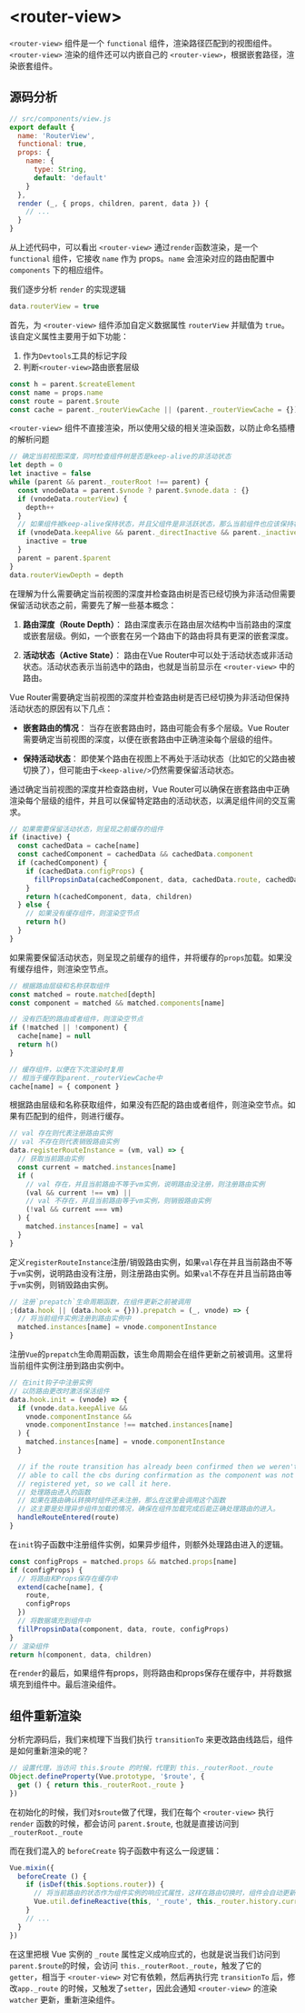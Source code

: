 # \<router-view>

`<router-view>` 组件是一个 `functional` 组件，渲染路径匹配到的视图组件。`<router-view>` 渲染的组件还可以内嵌自己的 `<router-view>`，根据嵌套路径，渲染嵌套组件。

## 源码分析

```js
// src/components/view.js
export default {
  name: 'RouterView',
  functional: true,
  props: {
    name: {
      type: String,
      default: 'default'
    }
  },
  render (_, { props, children, parent, data }) {
    // ...
  }
}
```

从上述代码中，可以看出 `<router-view>` 通过`render`函数渲染，是一个 `functional` 组件，它接收 `name` 作为 props。`name` 会渲染对应的路由配置中 `components` 下的相应组件。

我们逐步分析 `render` 的实现逻辑

```js
data.routerView = true
```

首先，为 `<router-view>` 组件添加自定义数据属性 `routerView` 并赋值为 `true`。该自定义属性主要用于如下功能：

1. 作为`Devtools`工具的标记字段
2. 判断`<router-view>`路由嵌套层级

```js
const h = parent.$createElement
const name = props.name
const route = parent.$route
const cache = parent._routerViewCache || (parent._routerViewCache = {})
```

`<router-view>` 组件不直接渲染，所以使用父级的相关渲染函数，以防止命名插槽的解析问题

```js
// 确定当前视图深度，同时检查组件树是否是keep-alive的非活动状态
let depth = 0
let inactive = false
while (parent && parent._routerRoot !== parent) {
  const vnodeData = parent.$vnode ? parent.$vnode.data : {}
  if (vnodeData.routerView) {
    depth++
  }
  // 如果组件被keep-alive保持状态，并且父组件是非活跃状态，那么当前组件也应该保持状态。
  if (vnodeData.keepAlive && parent._directInactive && parent._inactive) {
    inactive = true
  }
  parent = parent.$parent
}
data.routerViewDepth = depth
```

在理解为什么需要确定当前视图的深度并检查路由树是否已经切换为非活动但需要保留活动状态之前，需要先了解一些基本概念：

1. **路由深度（Route Depth）**：
  路由深度表示在路由层次结构中当前路由的深度或嵌套层级。例如，一个嵌套在另一个路由下的路由将具有更深的嵌套深度。

2. **活动状态（Active State）**：
  路由在Vue Router中可以处于活动状态或非活动状态。活动状态表示当前选中的路由，也就是当前显示在 `<router-view>` 中的路由。

Vue Router需要确定当前视图的深度并检查路由树是否已经切换为非活动但保持活动状态的原因有以下几点：

- **嵌套路由的情况**：
  当存在嵌套路由时，路由可能会有多个层级。Vue Router需要确定当前视图的深度，以便在嵌套路由中正确渲染每个层级的组件。

- **保持活动状态**：
  即使某个路由在视图上不再处于活动状态（比如它的父路由被切换了），但可能由于`<keep-alive/>`仍然需要保留活动状态。

通过确定当前视图的深度并检查路由树，Vue Router可以确保在嵌套路由中正确渲染每个层级的组件，并且可以保留特定路由的活动状态，以满足组件间的交互需求。

```js
// 如果需要保留活动状态，则呈现之前缓存的组件
if (inactive) {
  const cachedData = cache[name]
  const cachedComponent = cachedData && cachedData.component
  if (cachedComponent) {
    if (cachedData.configProps) {
      fillPropsinData(cachedComponent, data, cachedData.route, cachedData.configProps)
    }
    return h(cachedComponent, data, children)
  } else {
    // 如果没有缓存组件，则渲染空节点
    return h()
  }
}
```

如果需要保留活动状态，则呈现之前缓存的组件，并将缓存的`props`加载。如果没有缓存组件，则渲染空节点。

```js
// 根据路由层级和名称获取组件
const matched = route.matched[depth]
const component = matched && matched.components[name]

// 没有匹配的路由或者组件，则渲染空节点
if (!matched || !component) {
  cache[name] = null
  return h()
}

// 缓存组件，以便在下次渲染时复用
// 相当于缓存到parent._routerViewCache中
cache[name] = { component }
```

根据路由层级和名称获取组件，如果没有匹配的路由或者组件，则渲染空节点。如果有匹配到的组件，则进行缓存。

```js
// val 存在则代表注册路由实例
// val 不存在则代表销毁路由实例
data.registerRouteInstance = (vm, val) => {
  // 获取当前路由实例
  const current = matched.instances[name]
  if (
    // val 存在，并且当前路由不等于vm实例，说明路由没注册，则注册路由实例
    (val && current !== vm) ||
    // val 不存在，并且当前路由等于vm实例，则销毁路由实例
    (!val && current === vm)
  ) {
    matched.instances[name] = val
  }
}
```

定义`registerRouteInstance`注册/销毁路由实例，如果`val`存在并且当前路由不等于`vm`实例，说明路由没有注册，则注册路由实例。如果`val`不存在并且当前路由等于`vm`实例，则销毁路由实例。

```js
// 注册`prepatch`生命周期函数，在组件更新之前被调用
;(data.hook || (data.hook = {})).prepatch = (_, vnode) => {
  // 将当前组件实例注册到路由实例中
  matched.instances[name] = vnode.componentInstance
}
```

注册`Vue`的`prepatch`生命周期函数，该生命周期会在组件更新之前被调用。这里将当前组件实例注册到路由实例中。

```js
// 在init钩子中注册实例
// 以防路由更改时激活保活组件
data.hook.init = (vnode) => {
  if (vnode.data.keepAlive &&
    vnode.componentInstance &&
    vnode.componentInstance !== matched.instances[name]
  ) {
    matched.instances[name] = vnode.componentInstance
  }

  // if the route transition has already been confirmed then we weren't
  // able to call the cbs during confirmation as the component was not
  // registered yet, so we call it here.
  // 处理路由进入的函数
  // 如果在路由确认转换时组件还未注册，那么在这里会调用这个函数
  // 这主要是处理异步组件加载的情况，确保在组件加载完成后能正确处理路由的进入。
  handleRouteEntered(route)
}
```

在`init`钩子函数中注册组件实例，如果异步组件，则额外处理路由进入的逻辑。

```js
const configProps = matched.props && matched.props[name]
if (configProps) {
  // 将路由和Props保存在缓存中
  extend(cache[name], {
    route,
    configProps
  })
  // 将数据填充到组件中
  fillPropsinData(component, data, route, configProps)
}
// 渲染组件
return h(component, data, children)
```

在`render`的最后，如果组件有props，则将路由和props保存在缓存中，并将数据填充到组件中。最后渲染组件。

## 组件重新渲染

分析完源码后，我们来梳理下当我们执行 `transitionTo` 来更改路由线路后，组件是如何重新渲染的呢？

```js
// 设置代理，当访问 this.$route 的时候，代理到 this._routerRoot._route
Object.defineProperty(Vue.prototype, '$route', {
  get () { return this._routerRoot._route }
})
```

在初始化的时候，我们对`$route`做了代理，我们在每个 `<router-view>` 执行 `render` 函数的时候，都会访问 `parent.$route`, 
也就是直接访问到`_routerRoot._route`

而在我们混入的 `beforeCreate` 钩子函数中有这么一段逻辑：

```js
Vue.mixin({
  beforeCreate () {
    if (isDef(this.$options.router)) {
      // 将当前路由的状态作为组件实例的响应式属性，这样在路由切换时，组件会自动更新
      Vue.util.defineReactive(this, '_route', this._router.history.current)
    }
    // ...
  }
})
```

在这里把根 Vue 实例的 `_route` 属性定义成响应式的，也就是说当我们访问到`parent.$route`的时候，会访问 `this._routerRoot._route`，触发了它的 `getter`，相当于 `<router-view>` 对它有依赖，然后再执行完 `transitionTo` 后，修改`app._route` 的时候，又触发了`setter`，因此会通知 `<router-view>` 的渲染 `watcher` 更新，重新渲染组件。
